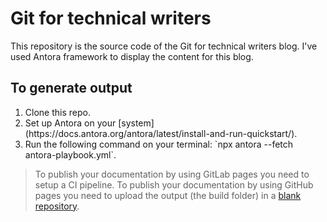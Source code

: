 # Git for technical writers

This repository is the source code of the Git for technical writers blog. I've used Antora framework to display the content for this blog.

## To generate output

<ol>
  <li>Clone this repo.</li>
  <li>Set up Antora on your [system](https://docs.antora.org/antora/latest/install-and-run-quickstart/).</li>
  <li>Run the following command on your terminal: `npx antora --fetch antora-playbook.yml`.</li>
</ol>

> To publish your documentation by using GitLab pages you need to setup a CI pipeline.
> To publish your documentation by using GitHub pages you need to upload the output (the build folder) in a [blank repository](https://github.com/Trivedi-Gaurav/git.io).

